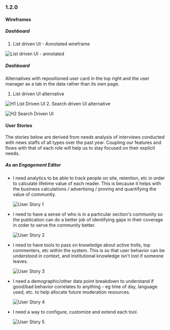 ### 1.2.0

#### Wireframes

##### Dashboard

 1. List driven UI - Annotated wireframe

![List driven UI - annotated](img/iterations/1.2.0/wireframes/dashboard-v.1.2.0-admin-base.png)




##### Dashboard

Alternatives with repositioned user card in the top right and the user manager as a tab in the data rather than its own page.

 1. List driven UI alternative

 ![H1 List Driven UI](img/iterations/1.2.0/wireframes/dashboard-v.1.2.1.png)
 2. Search driven UI alternative

 ![H2 Search Driven UI](img/iterations/1.2.0/wireframes/dashboard-v.1.2.2.png)



#### User Stories

The stories below are derived from needs analysis of interviews conducted with news staffs of all types over the past year. Coupling our features and flows with that of each role will help us to stay focused on their explicit needs.


##### *As an Engagement Editor*

 -  I need analytics to be able to track people on site, retention, etc in order to calculate lifetime value of each reader. This is because it helps with the business calculations / advertising / proving and quantifying the value of community.

     ![User Story 1](img/process/1.2.0/us-1-figure.png)

 -  I need to have a sense of who is in a particular section's community so the publication can do a better job of identifying gaps in their coverage in order to serve the community better.

     ![User Story 2](img/process/1.2.0/us-2-figure.png)

 -  I need to have tools to pass on knowledge about active trolls, top commenters, etc within the system. This is so that user behavior can be understood in context, and institutional knowledge isn't lost if someone leaves.

     ![User Story 3](img/process/1.2.0/us-3-figure.png)

 -  I need a demographic/other data point breakdown to understand if good/bad behavior correlates to anything - eg time of day, language used, etc. to help allocate future moderation resources.

     ![User Story 4](img/process/1.2.0/us-4-figure.png)

 -  I need a way to configure, customize and extend each tool.    

     ![User Story 5](img/process/1.2.0/us-5-figure.png)
